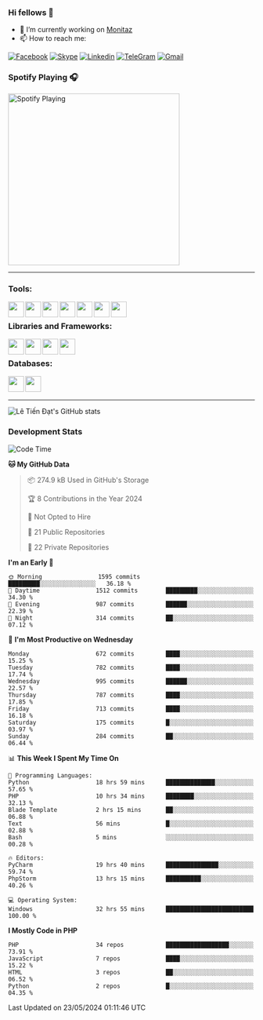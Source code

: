 ### Hi fellows 👋
- 🔭 I’m currently working on [Monitaz](https://monitaz.com/)
- 📫 How to reach me:

[![Facebook](https://img.shields.io/badge/Facebook-0000FF?logo=facebook&logoColor=white)](https://www.facebook.com/le.dat155)
[![Skype](https://img.shields.io/badge/Skype-blue?logo=skype&logoColor=white)](https://join.skype.com/invite/lr2sd8ZndbWr)
[![Linkedin](https://img.shields.io/badge/LinkedIn-0A66C2?logo=linkedin)](https://www.linkedin.com/in/ti%E1%BA%BFn-%C4%91%E1%BA%A1t-l%C3%AA-ba267a232/)
[![TeleGram](https://img.shields.io/badge/telegram-EF0EFF?logo=telegram)](https://t.me/subibi1505)
[![Gmail](https://img.shields.io/badge/Gmail-green?logo=gmail)](mailto:tiendat15599.dev@gmail.com)

### Spotify Playing 🎧
[<img src="https://tiendat-spotify.vercel.app/api/spotify" alt="Spotify Playing" width="350" />](https://open.spotify.com/user/21wi7t5t4zyugx5mgetrdo7xa)

---

### Tools:
<img align='left' height="32" width="32" src="https://upload.wikimedia.org/wikipedia/commons/thumb/c/c9/PhpStorm_Icon.svg/2048px-PhpStorm_Icon.svg.png">
<img align='left' height="32" width="32" src="https://upload.wikimedia.org/wikipedia/commons/thumb/1/1d/PyCharm_Icon.svg/1200px-PyCharm_Icon.svg.png">
<img align='left' height="32" width="32" src="https://cdn2.iconfinder.com/data/icons/pack1-baco-flurry-icons-style/512/XAMPP.png">
<img align='left' height="32" width="32" src="https://www.docker.com/wp-content/uploads/2022/03/vertical-logo-monochromatic.png">
<img align='left' height="32" width="32" src="https://www.mamp.info/images/icons/mamp-pro.png">
<img align='left' height="32" width="32" src="https://www.puttygen.com/wp-content/uploads/2019/05/Termius.png">
<img align='left' height="32" width="32" src="https://1475031.s21i.faiusr.com/4/1/ABUIABAEGAAg3dWc8AUoq7a8hAIwgAg4gAg.png">
<br>

### Libraries and Frameworks:
<img align='left' height="32" width="32" src="https://i0.wp.com/phocode.com/wp-content/uploads/2019/11/scrapyLogo.png?fit=300%2C300&ssl=1&w=640">
<img align='left' height="32" width="32" src="https://upload.wikimedia.org/wikipedia/commons/thumb/9/9a/Laravel.svg/985px-Laravel.svg.png">
<img align='left' height="32" width="32" src="https://cdn.worldvectorlogo.com/logos/codeigniter.svg">
<img align='left' height="32" width="32" src="https://upload.wikimedia.org/wikipedia/commons/thumb/e/ea/Zend-framework.svg/2560px-Zend-framework.svg.png">
<br>

### Databases:
<img align='left' height="32" width="32" src="https://download.logo.wine/logo/MySQL/MySQL-Logo.wine.png">
<img align='left' height="32" width="32" src="https://seeklogo.com/images/E/elasticsearch-logo-C75C4578EC-seeklogo.com.png">

<br>
<br>

---
![Lê Tiến Đạt's GitHub stats](https://github-readme-stats.vercel.app/api?username=tiendat15599&show_icons=true&count_private=true&theme=tokyonight)
### Development Stats


<!--START_SECTION:waka-->
![Code Time](http://img.shields.io/badge/Code%20Time-1%2C263%20hrs%2025%20mins-blue)

**🐱 My GitHub Data** 

> 📦 274.9 kB Used in GitHub's Storage 
 > 
> 🏆 8 Contributions in the Year 2024
 > 
> 🚫 Not Opted to Hire
 > 
> 📜 21 Public Repositories 
 > 
> 🔑 22 Private Repositories 
 > 
**I'm an Early 🐤** 

```text
🌞 Morning                1595 commits        █████████░░░░░░░░░░░░░░░░   36.18 % 
🌆 Daytime                1512 commits        █████████░░░░░░░░░░░░░░░░   34.30 % 
🌃 Evening                987 commits         ██████░░░░░░░░░░░░░░░░░░░   22.39 % 
🌙 Night                  314 commits         ██░░░░░░░░░░░░░░░░░░░░░░░   07.12 % 
```
📅 **I'm Most Productive on Wednesday** 

```text
Monday                   672 commits         ████░░░░░░░░░░░░░░░░░░░░░   15.25 % 
Tuesday                  782 commits         ████░░░░░░░░░░░░░░░░░░░░░   17.74 % 
Wednesday                995 commits         ██████░░░░░░░░░░░░░░░░░░░   22.57 % 
Thursday                 787 commits         ████░░░░░░░░░░░░░░░░░░░░░   17.85 % 
Friday                   713 commits         ████░░░░░░░░░░░░░░░░░░░░░   16.18 % 
Saturday                 175 commits         █░░░░░░░░░░░░░░░░░░░░░░░░   03.97 % 
Sunday                   284 commits         ██░░░░░░░░░░░░░░░░░░░░░░░   06.44 % 
```


📊 **This Week I Spent My Time On** 

```text
💬 Programming Languages: 
Python                   18 hrs 59 mins      ██████████████░░░░░░░░░░░   57.65 % 
PHP                      10 hrs 34 mins      ████████░░░░░░░░░░░░░░░░░   32.13 % 
Blade Template           2 hrs 15 mins       ██░░░░░░░░░░░░░░░░░░░░░░░   06.88 % 
Text                     56 mins             █░░░░░░░░░░░░░░░░░░░░░░░░   02.88 % 
Bash                     5 mins              ░░░░░░░░░░░░░░░░░░░░░░░░░   00.28 % 

🔥 Editors: 
PyCharm                  19 hrs 40 mins      ███████████████░░░░░░░░░░   59.74 % 
PhpStorm                 13 hrs 15 mins      ██████████░░░░░░░░░░░░░░░   40.26 % 

💻 Operating System: 
Windows                  32 hrs 55 mins      █████████████████████████   100.00 % 
```

**I Mostly Code in PHP** 

```text
PHP                      34 repos            ██████████████████░░░░░░░   73.91 % 
JavaScript               7 repos             ████░░░░░░░░░░░░░░░░░░░░░   15.22 % 
HTML                     3 repos             ██░░░░░░░░░░░░░░░░░░░░░░░   06.52 % 
Python                   2 repos             █░░░░░░░░░░░░░░░░░░░░░░░░   04.35 % 
```




 Last Updated on 23/05/2024 01:11:46 UTC
<!--END_SECTION:waka-->
